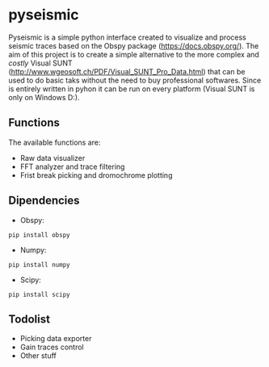 # pyseismic


Pyseismic is a simple python interface created to visualize and process seismic traces based on the Obspy package (https://docs.obspy.org/). The aim of this project is to create a simple alternative to the more complex and _costly_ Visual SUNT (http://www.wgeosoft.ch/PDF/Visual_SUNT_Pro_Data.html) that can be used to do basic taks without the need to buy professional softwares. Since is entirely written in pyhon it can be run on every platform (Visual SUNT is only on Windows D:).

## Functions
The available functions are:

+ Raw data visualizer
+ FFT analyzer and trace filtering
+ Frist break picking and dromochrome plotting

## Dipendencies

+ Obspy:

```
pip install obspy
```

+ Numpy:

```
pip install numpy
```

+ Scipy:

```
pip install scipy
```

## Todolist

+ Picking data exporter
+ Gain traces control
+ Other stuff
